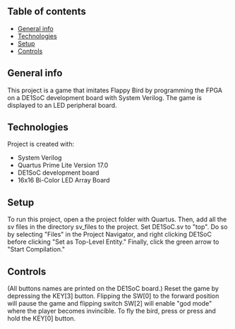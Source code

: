 ## Table of contents
* [General info](#general-info)
* [Technologies](#technologies)
* [Setup](#setup)
* [Controls](#controls)

## General info
This project is a game that imitates Flappy Bird by programming the FPGA on a DE1SoC development board with System Verilog. The game is displayed to an LED peripheral board.
	
## Technologies
Project is created with:
* System Verilog
* Quartus Prime Lite Version 17.0
* DE1SoC development board
* 16x16 Bi-Color LED Array Board
	
## Setup
To run this project, open a the project folder with Quartus. Then, add all the sv files in the directory sv_files to the project. Set DE1SoC.sv to "top". Do so by selecting "Files" in the Project Navigator, and right clicking DE1SoC 
before clicking "Set as Top-Level Entity." Finally, click the green arrow to "Start Compilation." 

## Controls
(All buttons names are printed on the DE1SoC board.)
Reset the game by depressing the KEY[3] button. Flipping the SW[0] to the forward position will pause the game and flipping switch SW[2] will enable "god mode" 
where the player becomes invincible. To fly the bird, press or press and hold the KEY[0] button. 
